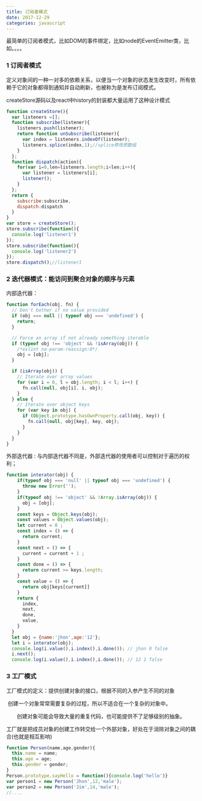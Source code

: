 ```yaml
---
title: 订阅者模式
date: 2017-12-29
categories: javascript
---
```


最简单的订阅者模式，比如DOM的事件绑定，比如node的EventEmitter类，比如。。。。

### 1 订阅者模式

定义对象间的一种一对多的依赖关系，以便当一个对象的状态发生改变时，所有依赖于它的对象都得到通知并自动刷新，也被称为是发布订阅模式。

createStore源码以及react中history的封装都大量运用了这种设计模式

```javascript
function createStore(){
  var listeners =[];
  function subscribe(listener){
    listeners.push(listener);
    return function unSubscribe(listener){
      var index = listeners.indexOf(listener);
      listeners.splice(index,1);//splice修改原数组
    }
  };
  function dispatch(action){
    for(var i=0,len=listeners.length;i<len;i++){
      var listener = listeners[i];
      listener();
    }
  };
  return {
    subscribe:subscribe,
    dispatch:dispatch
  }
}    
var store = createStore();
store.subscribe(function(){
  console.log('listener1')
});
store.subscribe(function(){
  console.log('listener2')
});
store.dispatch();//listener1 
```

### 2 迭代器模式：能访问到聚合对象的顺序与元素

内部迭代器：

```javascript
function forEach(obj, fn) {
  // Don't bother if no value provided
  if (obj === null || typeof obj === 'undefined') {
    return;
  }

  // Force an array if not already something iterable
  if (typeof obj !== 'object' && !isArray(obj)) {
    /*eslint no-param-reassign:0*/
    obj = [obj];
  }

  if (isArray(obj)) {
    // Iterate over array values
    for (var i = 0, l = obj.length; i < l; i++) {
      fn.call(null, obj[i], i, obj);
    }
  } else {
    // Iterate over object keys
    for (var key in obj) {
      if (Object.prototype.hasOwnProperty.call(obj, key)) {
        fn.call(null, obj[key], key, obj);
      }
    }
  }
}
```

外部迭代器 :  与内部迭代器不同是，外部迭代器的使用者可以控制对于遍历的权利；

```javascript
function interator(obj) {
    if(typeof obj === 'null' || typeof obj === 'undefined') {
      throw new Error('');
    }
    if(typeof obj !== 'object' && !Array.isArray(obj)) {
      obj = [obj];
    }
    const keys = Object.keys(obj);
    const values = Object.values(obj);
    let current = 0 ;
    const index = () => {
      return current;
    }
    const next = () => {
      current = current + 1 ;
    }
    const done = () => {
      return current >= keys.length;
    }
    const value = () => {
      return obj[keys[current]]
    }
    return {
      index,
      next,
      done,
      value,
    }
  }
  let obj = {name:'jhon',age:'12'};
  let i = interator(obj);
  console.log(i.value(),i.index(),i.done()); // jhon 0 false
  i.next();
  console.log(i.value(),i.index(),i.done()); // 12 1 false
```

### 3 工厂模式

工厂模式的定义：提供创建对象的接口，根据不同的入参产生不同的对象

​      创建一个对象常常需要复杂的过程，所以不适合在一个复杂的对象中。

　　创建对象可能会导致大量的重复代码，也可能提供不了足够级别的抽象。

​      工厂就是把成员对象的创建工作转交给一个外部对象，好处在于消除对象之间的耦合(也就是相互影响)

```javascript
function Person(name,age,gender){
  this.name = name;
  this.age = age;
  this.gender = gender;
}
Person.prototype.sayHello = function(){console.log('hello')}
var person1 = new Person('Jhon',12,'male');
var person2 = new Person('Jim',14,'male');
//....
```





